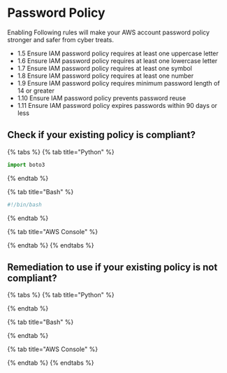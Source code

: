 # Password Policy

Enabling Following rules will make your AWS account password policy stronger and safer from cyber treats.

* 1.5 Ensure IAM password policy requires at least one uppercase letter
* 1.6 Ensure IAM password policy requires at least one lowercase letter
* 1.7 Ensure IAM password policy requires at least one symbol
* 1.8 Ensure IAM password policy requires at least one number
* 1.9 Ensure IAM password policy requires minimum password length of 14 or greater
* 1.10 Ensure IAM password policy prevents password reuse
* 1.11 Ensure IAM password policy expires passwords within 90 days or less

## Check if your existing policy is compliant?

{% tabs %}
{% tab title="Python" %}
```python
import boto3

```
{% endtab %}

{% tab title="Bash" %}
```bash
#!/bin/bash

```
{% endtab %}

{% tab title="AWS Console" %}

{% endtab %}
{% endtabs %}

## Remediation to use if your existing policy is not compliant?

{% tabs %}
{% tab title="Python" %}

{% endtab %}

{% tab title="Bash" %}

{% endtab %}

{% tab title="AWS Console" %}

{% endtab %}
{% endtabs %}

